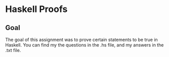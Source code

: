 # Haskell Proofs
## Goal
The goal of this assignment was to prove certain statements to be true in Haskell. You can find my the questions in the .hs file, and my answers in the .txt file.

